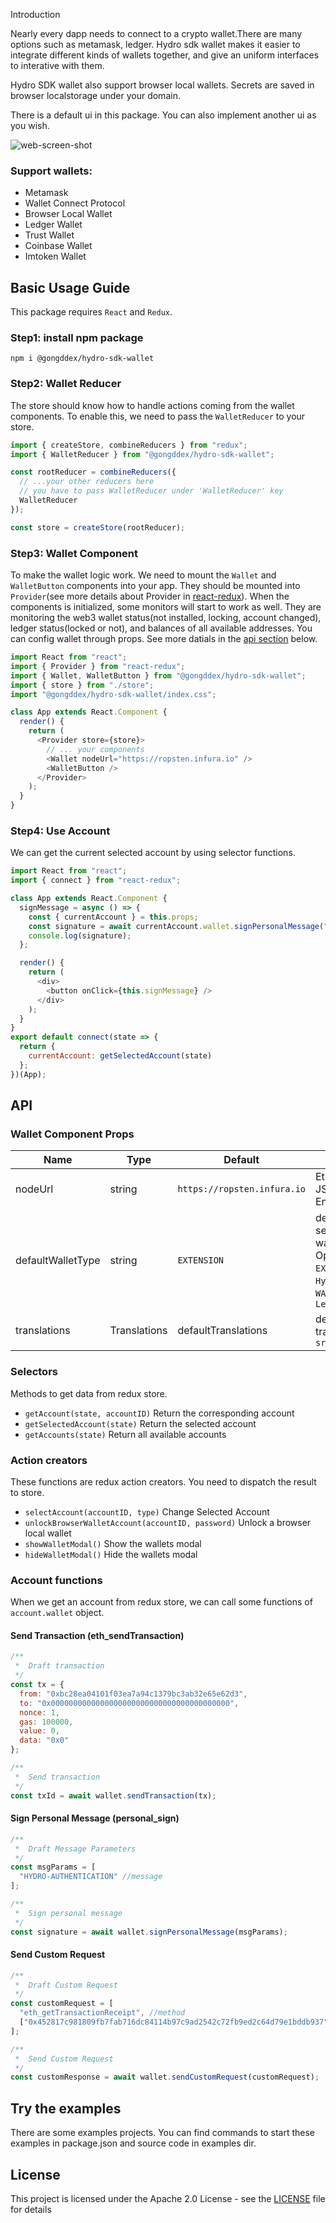 Introduction

Nearly every dapp needs to connect to a crypto wallet.There are many options such as metamask, ledger. Hydro sdk wallet makes it easier to integrate different kinds of wallets together, and give an uniform interfaces to interative with them.

Hydro SDK wallet also support browser local wallets. Secrets are saved in browser localstorage under your domain.

There is a default ui in this package. You can also implement another ui as you wish.

![web-screen-shot](./assets/example.png)

### Support wallets:

- Metamask
- Wallet Connect Protocol
- Browser Local Wallet
- Ledger Wallet
- Trust Wallet
- Coinbase Wallet
- Imtoken Wallet

## Basic Usage Guide

This package requires `React` and `Redux`.

### Step1: install npm package

`npm i @gongddex/hydro-sdk-wallet`

### Step2: Wallet Reducer

The store should know how to handle actions coming from the wallet components. To enable this, we need to pass the `WalletReducer` to your store.

```javascript
import { createStore, combineReducers } from "redux";
import { WalletReducer } from "@gongddex/hydro-sdk-wallet";

const rootReducer = combineReducers({
  // ...your other reducers here
  // you have to pass WalletReducer under 'WalletReducer' key
  WalletReducer
});

const store = createStore(rootReducer);
```

### Step3: Wallet Component

To make the wallet logic work. We need to mount the `Wallet` and `WalletButton` components into your app. They should be mounted into `Provider`(see more details about Provider in [react-redux](https://github.com/reduxjs/react-redux)). When the components is initialized, some monitors will start to work as well. They are monitoring the web3 wallet status(not installed, locking, account changed), ledger status(locked or not), and balances of all available addresses. You can config wallet through props. See more datials in the [api section](#wallet-component-props) below.

```javascript
import React from "react";
import { Provider } from "react-redux";
import { Wallet, WalletButton } from "@gongddex/hydro-sdk-wallet";
import { store } from "./store";
import "@gongddex/hydro-sdk-wallet/index.css";

class App extends React.Component {
  render() {
    return (
      <Provider store={store}>
        // ... your components
        <Wallet nodeUrl="https://ropsten.infura.io" />
        <WalletButton />
      </Provider>
    );
  }
}
```

### Step4: Use Account

We can get the current selected account by using selector functions.

```javascript
import React from "react";
import { connect } from "react-redux";

class App extends React.Component {
  signMessage = async () => {
    const { currentAccount } = this.props;
    const signature = await currentAccount.wallet.signPersonalMessage("test message");
    console.log(signature);
  };

  render() {
    return (
      <div>
        <button onClick={this.signMessage} />
      </div>
    );
  }
}
export default connect(state => {
  return {
    currentAccount: getSelectedAccount(state)
  };
})(App);
```

## API

### Wallet Component Props

| Name              | Type         | Default                     | Desc                                                                                             |
| ----------------- | ------------ | --------------------------- | ------------------------------------------------------------------------------------------------ |
| nodeUrl           | string       | `https://ropsten.infura.io` | Ethereum JSON RPC Endpoint                                                                       |
| defaultWalletType | string       | `EXTENSION`                 | default selected wallet type. Options are `EXTENSION`, `Hydro-Wallet`, `WALLETCONNECT`, `Ledger` |
| translations      | Translations | defaultTranslations         | default translations in `src/i18n.ts`                                                            |

### Selectors

Methods to get data from redux store.

- `getAccount(state, accountID)` Return the corresponding account
- `getSelectedAccount(state)` Return the selected account
- `getAccounts(state)` Return all available accounts

### Action creators

These functions are redux action creators. You need to dispatch the result to store.

- `selectAccount(accountID, type)` Change Selected Account
- `unlockBrowserWalletAccount(accountID, password)` Unlock a browser local wallet
- `showWalletModal()` Show the wallets modal
- `hideWalletModal()` Hide the wallets modal

### Account functions

When we get an account from redux store, we can call some functions of `account.wallet` object.

#### Send Transaction \(eth_sendTransaction\)

```javascript
/**
 *  Draft transaction
 */
const tx = {
  from: "0xbc28ea04101f03ea7a94c1379bc3ab32e65e62d3",
  to: "0x0000000000000000000000000000000000000000",
  nonce: 1,
  gas: 100000,
  value: 0,
  data: "0x0"
};

/**
 *  Send transaction
 */
const txId = await wallet.sendTransaction(tx);
```

#### Sign Personal Message \(personal_sign\)

```javascript
/**
 *  Draft Message Parameters
 */
const msgParams = [
  "HYDRO-AUTHENTICATION" //message
];

/**
 *  Sign personal message
 */
const signature = await wallet.signPersonalMessage(msgParams);
```

#### Send Custom Request

```javascript
/**
 *  Draft Custom Request
 */
const customRequest = [
  "eth_getTransactionReceipt", //method
  ["0x452817c981809fb7fab716dc84114b97c9ad2542c72fb9ed2c64d79e1bddb937"] //params
];

/**
 *  Send Custom Request
 */
const customResponse = await wallet.sendCustomRequest(customRequest);
```

## Try the examples

There are some examples projects. You can find commands to start these examples in package.json and source code in examples dir.

## License

This project is licensed under the Apache 2.0 License - see the [LICENSE](LICENSE) file for details
